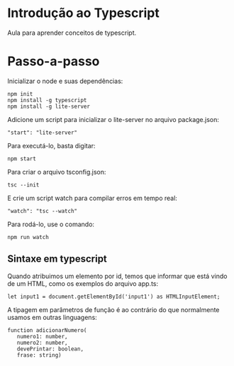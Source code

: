 # Introdução ao Typescript

Aula para aprender conceitos de typescript.

# Passo-a-passo

Inicializar o node e suas dependências:

```
npm init
npm install -g typescript
npm install -g lite-server
```

Adicione um script para inicializar o lite-server no arquivo package.json:

```
"start": "lite-server"
```

Para executá-lo, basta digitar:

```
npm start
```

Para criar o arquivo tsconfig.json:

```
tsc --init
```

E crie um script watch para compilar erros em tempo real:

```
"watch": "tsc --watch"
```

Para rodá-lo, use o comando:

```
npm run watch
```

## Sintaxe em typescript

Quando atribuimos um elemento por id, temos que informar que está vindo de um HTML, como os exemplos do arquivo app.ts:

```
let input1 = document.getElementById('input1') as HTMLInputElement;
```

A tipagem em parâmetros de função é ao contrário do que normalmente usamos em outras linguagens:

```
function adicionarNumero(
   numero1: number, 
   numero2: number, 
   devePrintar: boolean, 
   frase: string)
```
